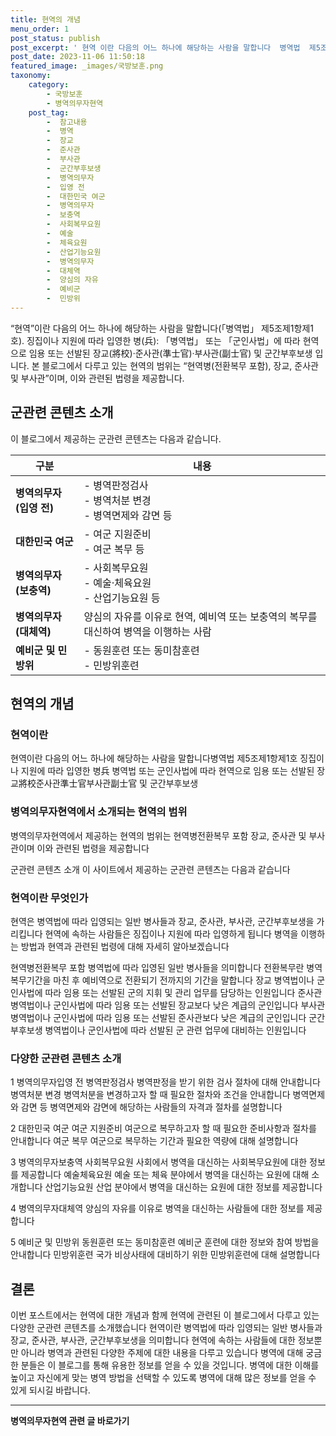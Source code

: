 ```yaml
---
title: 현역의 개념 
menu_order: 1
post_status: publish
post_excerpt: ' 현역 이란 다음의 어느 하나에 해당하는 사람을 말합니다  병역법  제5조제1항제1호 . 징집이나 지원에 따라 입영한 병 兵    병역법  또는  군인사법 에 따라 현역으로 임용 또는 선발된 장교 將校  준사관 準士官  부사관 副士官  및 군간부후보생 입니다. 본 블로그에서 다루고 있는 현역의 범위는  현역병 전환복무 포함 , 장교, 준사관 및 부사관 이며, 이와 관련된 법령을 제공합니다.'
post_date: 2023-11-06 11:50:18
featured_image: _images/국방보훈.png
taxonomy:
    category:
        - 국방보훈
        - 병역의무자현역
    post_tag:
        -  참고내용
        -  병역
        -  장교
        -  준사관
        -  부사관
        -  군간부후보생
        -  병역의무자
        -  입영 전
        -  대한민국 여군
        -  병역의무자
        -  보충역
        -  사회복무요원
        -  예술
        -  체육요원
        -  산업기능요원
        -  병역의무자
        -  대체역
        -  양심의 자유
        -  예비군
        -  민방위
---
```


“현역”이란 다음의 어느 하나에 해당하는 사람을 말합니다(「병역법」 제5조제1항제1호). 징집이나 지원에 따라 입영한 병(兵): 「병역법」 또는 「군인사법」에 따라 현역으로 임용 또는 선발된 장교(將校)·준사관(準士官)·부사관(副士官) 및 군간부후보생 입니다. 본 블로그에서 다루고 있는 현역의 범위는 “현역병(전환복무 포함), 장교, 준사관 및 부사관”이며, 이와 관련된 법령을 제공합니다.

## 군관련 콘텐츠 소개
이 블로그에서 제공하는 군관련 콘텐츠는 다음과 같습니다.

| 구분                     | 내용                                           |
| ---------------------------- | ---------------------------------------------- |
| **병역의무자(입영 전)**    | - 병역판정검사<br> - 병역처분 변경<br> - 병역면제와 감면 등 |
| **대한민국 여군**           | - 여군 지원준비<br> - 여군 복무 등               |
| **병역의무자(보충역)**     | - 사회복무요원<br> - 예술·체육요원<br> - 산업기능요원 등  |
| **병역의무자(대체역)**     | 양심의 자유를 이유로 현역, 예비역 또는 보충역의 복무를 대신하여 병역을 이행하는 사람 |
| **예비군 및 민방위**       | - 동원훈련 또는 동미참훈련<br> - 민방위훈련     |


## 현역의 개념 
### 현역이란
현역이란 다음의 어느 하나에 해당하는 사람을 말합니다병역법 제5조제1항제1호
징집이나 지원에 따라 입영한 병兵
병역법 또는 군인사법에 따라 현역으로 임용 또는 선발된 장교將校준사관準士官부사관副士官 및 군간부후보생

### 병역의무자현역에서 소개되는 현역의 범위
병역의무자현역에서 제공하는 현역의 범위는 현역병전환복무 포함 장교, 준사관 및 부사관이며 이와 관련된 법령을 제공합니다

군관련 콘텐츠 소개
이 사이트에서 제공하는 군관련 콘텐츠는 다음과 같습니다

### 현역이란 무엇인가

현역은 병역법에 따라 입영되는 일반 병사들과 장교, 준사관, 부사관, 군간부후보생을 가리킵니다 현역에 속하는 사람들은 징집이나 지원에 따라 입영하게 됩니다 병역을 이행하는 방법과 현역과 관련된 법령에 대해 자세히 알아보겠습니다

 현역병전환복무 포함 병역법에 따라 입영된 일반 병사들을 의미합니다 전환복무란 병역 복무기간을 마친 후 예비역으로 전환되기 전까지의 기간을 말합니다
 장교 병역법이나 군인사법에 따라 임용 또는 선발된 군의 지휘 및 관리 업무를 담당하는 인원입니다
 준사관 병역법이나 군인사법에 따라 임용 또는 선발된 장교보다 낮은 계급의 군인입니다
 부사관 병역법이나 군인사법에 따라 임용 또는 선발된 준사관보다 낮은 계급의 군인입니다
 군간부후보생 병역법이나 군인사법에 따라 선발된 군 관련 업무에 대비하는 인원입니다

### 다양한 군관련 콘텐츠 소개

1 병역의무자입영 전
    병역판정검사 병역판정을 받기 위한 검사 절차에 대해 안내합니다
    병역처분 변경 병역처분을 변경하고자 할 때 필요한 절차와 조건을 안내합니다
    병역면제와 감면 등 병역면제와 감면에 해당하는 사람들의 자격과 절차를 설명합니다

2 대한민국 여군
    여군 지원준비 여군으로 복무하고자 할 때 필요한 준비사항과 절차를 안내합니다
    여군 복무 여군으로 복무하는 기간과 필요한 역량에 대해 설명합니다

3 병역의무자보충역
    사회복무요원 사회에서 병역을 대신하는 사회복무요원에 대한 정보를 제공합니다
    예술체육요원 예술 또는 체육 분야에서 병역을 대신하는 요원에 대해 소개합니다
    산업기능요원 산업 분야에서 병역을 대신하는 요원에 대한 정보를 제공합니다

4 병역의무자대체역
    양심의 자유를 이유로 병역을 대신하는 사람들에 대한 정보를 제공합니다

5 예비군 및 민방위
    동원훈련 또는 동미참훈련 예비군 훈련에 대한 정보와 참여 방법을 안내합니다
    민방위훈련 국가 비상사태에 대비하기 위한 민방위훈련에 대해 설명합니다

## 결론

이번 포스트에서는 현역에 대한 개념과 함께 현역에 관련된 이 블로그에서 다루고 있는 다양한 군관련 콘텐츠를 소개했습니다 현역이란 병역법에 따라 입영되는 일반 병사들과 장교, 준사관, 부사관, 군간부후보생을 의미합니다 현역에 속하는 사람들에 대한 정보뿐만 아니라 병역과 관련된 다양한 주제에 대한 내용을 다루고 있습니다 병역에 대해 궁금한 분들은 이 블로그를 통해 유용한 정보를 얻을 수 있을 것입니다. 병역에 대한 이해를 높이고 자신에게 맞는 병역 방법을 선택할 수 있도록 병역에 대해 많은 정보를 얻을 수 있게 되시길 바랍니다.<!-- wp:separator -->
<hr class="wp-block-separator has-alpha-channel-opacity"/>
<!-- /wp:separator -->

<!-- wp:group {"backgroundColor":"base","layout":{"type":"constrained"}} -->
<div class="wp-block-group has-base-background-color has-background"><!-- wp:paragraph {"align":"center","fontSize":"medium"} -->
<p class="has-text-align-center has-large-font-size"><strong>병역의무자현역 관련 글 바로가기</strong></p>
<!-- /wp:paragraph -->


<!-- wp:latest-posts
{"categories":[{"id":9912,"count":19,"description":"","link":"https://uknowlaw.com/category/%eb%b3%91%ec%97%ad%ec%9d%98%eb%ac%b4%ec%9e%90%ed%98%84%ec%97%ad/","name":"병역의무자현역","slug":"병역의무자현역","taxonomy":"category","parent":0,"meta":[],"_links":{"self":[{"href":"https://uknowlaw.com/wp-json/wp/v2/categories/9912"}],"collection":[{"href":"https://uknowlaw.com/wp-json/wp/v2/categories"}],"about":[{"href":"https://uknowlaw.com/wp-json/wp/v2/taxonomies/category"}],"wp:post_type":[{"href":"https://uknowlaw.com/wp-json/wp/v2/posts?categories=9912"}],"curies":[{"name":"wp","href":"https://api.w.org/{rel}","templated":true}]}}],"postsToShow":100,"excerptLength":28,"postLayout":"grid","columns":2,"featuredImageAlign":"left","featuredImageSizeSlug":"large","fontSize":"small"} /--></div>
<!-- /wp:group -->